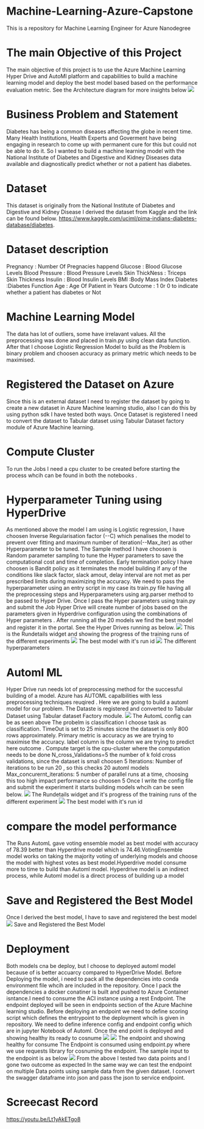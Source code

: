 # Machine-Learning-Azure-Capstone
This is a repository for Machine Learning Engineer for Azure Nanodegree
# The main Objective of this Project
The main objective of this project is to use the Azure Machine Learning Hyper Drive and AutoMl platform and capabilities to build a machine learning model and deploy the best model based based on the performance evaluation metric.
See the Architecture diagram for more insights below
<img src='https://github.com/ohikhatemenG/Machine-Learning-Azure-Capstone/blob/main/Architecture%20Diagram%202.png'>
# Business Problem and Statement
Diabetes has being a common diseases affecting the globe in recent time. Many Health Institutions, Health Experts and Goverment have being engaging in research to come up with permanent cure for this but could not be able to do it. So I wanted to build a machine learning model with the  National Institute of Diabetes and Digestive and Kidney Diseases data available and  diagnostically predict whether or not a patient has diabetes.
# Dataset
This dataset is originally from the National Institute of Diabetes and Digestive and Kidney Disease
I derived the dataset from Kaggle and the link can be found below.
https://www.kaggle.com/uciml/pima-indians-diabetes-database/diabetes.
# Dataset description
Pregnancy : Number Of Pregnacies happend
Glucose : Blood Glucose Levels
Blood Pressure : Blood Pressure Levels
Skin ThickNess : Triceps Skin Thickness
Insulin : Blood Insulin Levels
BMI :Body Mass Index
Diabetes :Diabetes Function
Age : Age Of Patient in Years
Outcome : 1 0r 0 to indicate whether a patient has diabetes or Not
# Machine Learning Model 
The data has lot of outliers, some have irrelavant values. All the preprocessing was done and placed in train.py using clean data function. After that I choose Logistic Regression Model to build as the Problem is binary problem and choosen accuracy as primary metric which needs to be maximised.
# Registered the Dataset on Azure
Since this is an external dataset I need to register the dataset by going to create a new dataset in Azure Machine learning studio, also I can do this by using python sdk
I have tested both ways. Once Dataset is registered I need to convert the dataset to Tabular dataset using Tabular Dataset factory module of Azure Machine learning.
# Compute Cluster
To run the Jobs I need a cpu cluster to be created before starting the process whcih can be found in both the notebooks .
# Hyperparameter Tuning using HyperDrive
As mentioned above the model I am using is Logistic regression, I have choosen Inverse Regularisation factor (--C) which penalises the model to prevent over fitting and maximum number of iteration(--Max_iter) as other Hyperparameter to be tuned.
The Sample method I have choosen is Random parameter sampling to tune the Hyper parameters to save the computational cost and time of completion.
Early termination policy I have choosen is Bandit policy as it terminates the model building if any of the conditions like slack factor, slack amout, delay interval are not met as per prescribed limits during maximizing the accuracy.
We need to pass the hyperparameter using an entry script in my case its train.py file having all the preprocessing steps and Hyperparameters using arg.parser method to be passed to Hyper Drive.
Once I pass the Hyper parameters using train.py and submit the Job Hyper Drive will create number of jobs based on the parameters given in Hyperdrive configuration using the combinations of Hyper parameters . After running all the 20 models we find the best model and register it in the portal.
See the Hyper Drives running as below.
<img src='https://github.com/ohikhatemenG/Machine-Learning-Azure-Capstone/blob/main/hyperdrive%20a.png'>
This is the Rundetails widget and showing the progress of the training runs of the different experiments
<img src='https://github.com/ohikhatemenG/Machine-Learning-Azure-Capstone/blob/main/hyperdrive%20b.png'>
The best model with it's run id
<img src='https://github.com/ohikhatemenG/Machine-Learning-Azure-Capstone/blob/main/hyperdrive%20c.png'>
The different hyperparameters
# Automl ML
Hyper Drive run needs lot of preprocessing method for the successful building of a model. Azure has AUTOML capalbilities with less preprocessing techniques reuqired . Here we are going to build a automl model for our problem. The Dataste is registered and converted to Tabular Dataset using Tabular dataset Factory module.
<img src='https://github.com/ohikhatemenG/Machine-Learning-Azure-Capstone/blob/main/Automl(config).png'>
The AutomL config can be as seen above
The probelm is classification I choose task as classification.
TimeOut is set to 25 minutes sicne the dataset is only 800 rows approximately.
Primary metric is accuracy as we are trying to maximise the accuracy.
label column is the column we are trying to predict here outcome .
Compute target is the cpu-cluster where the computation needs to be done
N_cross_Validations=5 the number of k fold cross validations, since the dataset is small choosen 5
Iterations: Number of iterations to be run 20 , so this checks 20 automl models Max_concurernt_iterations: 5 number of parallel runs at a time, choosing this too high impact performance so choosen 5
Once I write the config file and submit the experiment it starts building models whcih can be seen below.
<img src='https://github.com/ohikhatemenG/Machine-Learning-Azure-Capstone/blob/main/Automl(Rundetails).png'>
The Rundetails widget and it's progress of the training runs of the different experiment
<img src='https://github.com/ohikhatemenG/Machine-Learning-Azure-Capstone/blob/main/Automl(bestrun).png'>
The best model with it's run id
# compare the model performance
The Runs AutomL gave voting ensemble model as best model with accuracy of 78.39 better than Hyperdrive model which is 74.46.VotingEnsemble model works on taking the majority voting of underlying models and choose the model with highest votes as best model.Hyperdrive model consume more to time to build than Automl model. Hyperdrive model is an indirect process, while Automl model is a direct process of building up a model
# Save and Registered the Best Model
Once I derived the best model, I have to save and registered the best model
<img src='https://github.com/ohikhatemenG/Machine-Learning-Azure-Capstone/blob/main/Automl(sava%20%26%20Reg).png'>
Save and Registered the Best Model
# Deployment
Both models cna be deploy, but I choose to deployed automl model because of is better accuarcy compared to HyperDrive Model.
Before Deploying the model, i need to pack all the dependencies into conda environment file whcih are included in the repository. Once I pack the dependencies a docker conatiner is built and pushed to Azure Container isntance.I need to consume the ACI instance using a rest Endpoint. The endpoint deployed will be seen in endpoints section of the Azure Machine learning studio. Before deploying an endpoint we need to define scoring script which defines the entrypoint to the deployment whcih is given in repository.
We need to define inference config and endpoint config which are in jupyter Notebook of Automl.
Once the end point is deployed and showing healthy its ready to cosnume
<img src='https://github.com/ohikhatemenG/Machine-Learning-Azure-Capstone/blob/main/Automl(endpoint).png'>
<img src='https://github.com/ohikhatemenG/Machine-Learning-Azure-Capstone/blob/main/Automl(endpo).png'>
The endpoint and showing healthy for consume
The Endpoint is consumed using endpoint.py where we use requests library for cosnuming the endpoint.
The sample input to the endpoint is as below
<img src='https://github.com/ohikhatemenG/Machine-Learning-Azure-Capstone/blob/main/Automl(request).png'>
From the above I tested two data points and I gone two outcome as expected
In the same way we can test the endpoint on multiple Data points using sample data from the given dataset.
I convert the swagger dataframe into json and pass the json to service endpoint.




# Screecast Record
https://youtu.be/Lt1yAkETgo8
